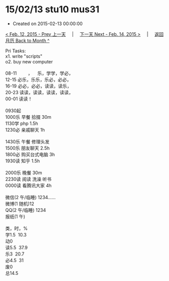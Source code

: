 # 15/02/13 stu10 mus31

- Created on 2015-02-13 00:00:00

[< Feb. 12, 2015 - Prev 上一天](/_archived/lifelogs/2015/02/d12.md) &nbsp; &nbsp; | &nbsp; &nbsp; [下一天 Next - Feb. 14, 2015 >](/_archived/lifelogs/2015/02/d14.md) &nbsp; &nbsp; |  &nbsp; &nbsp; [返回月历 Back to Month ^](/_archived/lifelogs/2015/02/index.md)
<br/><div>Pri Tasks:</div><div>x1. write "scripts"</div><div>o2. buy new computer</div><div><br/></div><div>08-11         ，    乐，学学，学必，<br/>12-15 必乐，乐乐，乐必，必必，<br/>16-19 必必，必必，读读，读乐，<br/>20-23 读读，读读，读读，读读，</div><div>00-01 读读！</div><div><div><br/></div>0930起<br/>1000乐 早餐 拾掇 30m<br/>1130学 php 1.5h</div><div>1230必 亲戚聊天 1h</div><div><br/>1430乐 午餐 修理头发</div><div>1500乐 朋友聊天 2.5h</div><div>1800必 购买台式电脑 3h</div><div>1930读 知乎 1.5h</div><div><br/></div><div>2000乐 晚餐 30m<br/>2230读 阅读 洗澡 听书<br/>0000读 看腾讯大家 4h<div><br/></div>微信(2 午/临睡) 1234……<br/>微博(1 随机)12<br/>QQ(2 午/临睡) 1234<br/>报纸(1 午)<div><br/></div>类，时，%<br/>学1.5  10.3<br/>动0<br/>读5.5  37.9<br/>乐3  20.7<br/>必4.5  31<br/>废0<br/>总14.5
